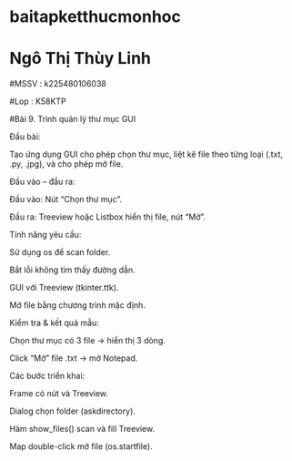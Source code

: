 # baitapketthucmonhoc
# Ngô Thị Thùy Linh
#MSSV : k225480106038

#Lop : K58KTP 

#Bài 9. Trình quản lý thư mục GUI

Đầu bài:

Tạo ứng dụng GUI cho phép chọn thư mục, liệt kê file theo từng loại (.txt, .py, .jpg), và cho phép mở file.

Đầu vào – đầu ra:

  Đầu vào: Nút “Chọn thư mục”.
  
  Đầu ra: Treeview hoặc Listbox hiển thị file, nút “Mở”.

Tính năng yêu cầu:
  
  Sử dụng os để scan folder.
  
  Bắt lỗi không tìm thấy đường dẫn.
  
  GUI với Treeview (tkinter.ttk).
  
  Mở file bằng chương trình mặc định.

Kiểm tra & kết quả mẫu:
  
  Chọn thư mục có 3 file → hiển thị 3 dòng.
  
  Click “Mở” file .txt → mở Notepad.

Các bước triển khai:
  
  Frame có nút và Treeview.
  
  Dialog chọn folder (askdirectory).
  
  Hàm show_files() scan và fill Treeview.
  
  Map double-click mở file (os.startfile).
